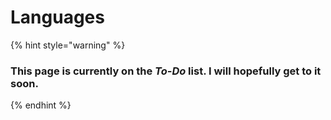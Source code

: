# Languages

{% hint style="warning" %}
### This page is currently on the _To-Do_ list. I will hopefully get to it soon.
{% endhint %}
